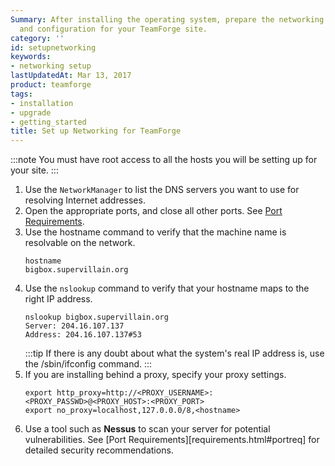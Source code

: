 ```yaml
---
Summary: After installing the operating system, prepare the networking connections
  and configuration for your TeamForge site.
category: ''
id: setupnetworking
keywords:
- networking setup
lastUpdatedAt: Mar 13, 2017
product: teamforge
tags:
- installation
- upgrade
- getting_started
title: Set up Networking for TeamForge
---
```



:::note 
You must have root access to all the hosts you will be setting up for your site.
:::

1. Use the `NetworkManager` to list the DNS servers you want to use for resolving Internet addresses.
2. Open the appropriate ports, and close all other ports. See [Port Requirements](./installpages/requirements.html#portreq).
3. Use the hostname command to verify that the machine name is resolvable on the network.
   ```shell
   hostname
   bigbox.supervillain.org
   ````
4. Use the `nslookup` command to verify that your hostname maps to the right IP address.
   ```shell
   nslookup bigbox.supervillain.org
   Server: 204.16.107.137
   Address: 204.16.107.137#53
   ````
   :::tip 
   If there is any doubt about what the system's real IP address is, use the /sbin/ifconfig command.
   :::
5. If you are installing behind a proxy, specify your proxy settings.
   ```shell
   export http_proxy=http://<PROXY_USERNAME>:<PROXY_PASSWD>@<PROXY_HOST>:<PROXY_PORT>
   export no_proxy=localhost,127.0.0.0/8,<hostname>
   ````
6. Use a tool such as **Nessus** to scan your server for potential vulnerabilities. See [Port Requirements][requirements.html#portreq] for detailed security recommendations.
